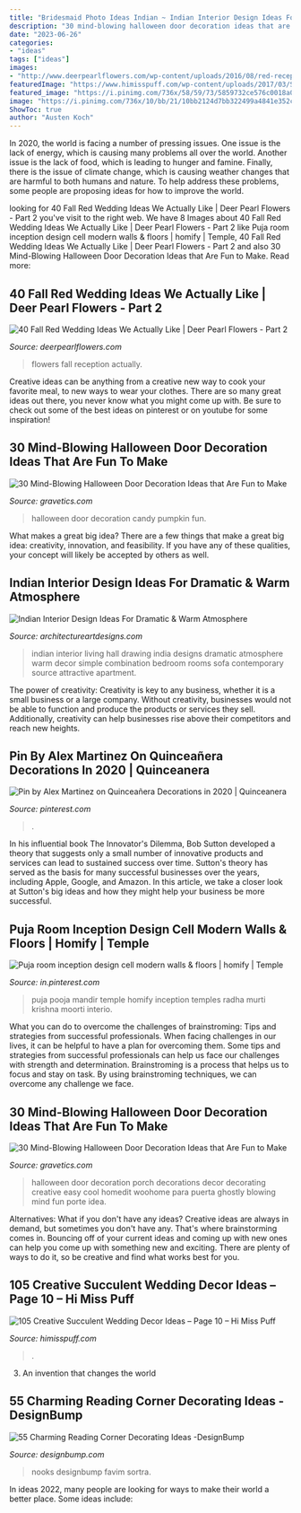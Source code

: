 ```yaml
---
title: "Bridesmaid Photo Ideas Indian ~ Indian Interior Design Ideas For Dramatic &amp; Warm Atmosphere"
description: "30 mind-blowing halloween door decoration ideas that are fun to make"
date: "2023-06-26"
categories:
- "ideas"
tags: ["ideas"]
images:
- "http://www.deerpearlflowers.com/wp-content/uploads/2016/08/red-reception-wedding-flowers.jpg"
featuredImage: "https://www.himisspuff.com/wp-content/uploads/2017/03/Succulent-Wedding-Centerpieces.jpg"
featured_image: "https://i.pinimg.com/736x/58/59/73/5859732ce576c0018a0f2241fc70849e.jpg"
image: "https://i.pinimg.com/736x/10/bb/21/10bb2124d7bb322499a4841e352c2fbe.jpg"
ShowToc: true
author: "Austen Koch"
---
```



In 2020, the world is facing a number of pressing issues. One issue is the lack of energy, which is causing many problems all over the world. Another issue is the lack of food, which is leading to hunger and famine. Finally, there is the issue of climate change, which is causing weather changes that are harmful to both humans and nature. To help address these problems, some people are proposing ideas for how to improve the world.

	

		
looking for 40 Fall Red Wedding Ideas We Actually Like | Deer Pearl Flowers - Part 2 you've visit to the right web. We have 8 Images about 40 Fall Red Wedding Ideas We Actually Like | Deer Pearl Flowers - Part 2 like Puja room inception design cell modern walls &amp; floors | homify | Temple, 40 Fall Red Wedding Ideas We Actually Like | Deer Pearl Flowers - Part 2 and also 30 Mind-Blowing Halloween Door Decoration Ideas that Are Fun to Make. Read more:
		
    
## 40 Fall Red Wedding Ideas We Actually Like | Deer Pearl Flowers - Part 2

<img loading=lazy src="http://www.deerpearlflowers.com/wp-content/uploads/2016/08/red-reception-wedding-flowers.jpg" onerror="this.onerror=null;this.src='https://tse2.mm.bing.net/th?id=OIP.tfFfxhyfAIxj4X6Id_OT1QHaLH&amp;pid=15.1';" alt="40 Fall Red Wedding Ideas We Actually Like | Deer Pearl Flowers - Part 2">

_Source: deerpearlflowers.com_

>flowers fall reception actually. 

	

Creative ideas can be anything from a creative new way to cook your favorite meal, to new ways to wear your clothes. There are so many great ideas out there, you never know what you might come up with. Be sure to check out some of the best ideas on pinterest or on youtube for some inspiration!

    
## 30 Mind-Blowing Halloween Door Decoration Ideas That Are Fun To Make

<img loading=lazy src="http://www.gravetics.com/wp-content/uploads/2017/07/The-Great-Candy-Pumpkin.jpg" onerror="this.onerror=null;this.src='https://tse1.mm.bing.net/th?id=OIP.B1U5M-85s8BJKWkJjWCfcQHaLC&amp;pid=15.1';" alt="30 Mind-Blowing Halloween Door Decoration Ideas that Are Fun to Make">

_Source: gravetics.com_

>halloween door decoration candy pumpkin fun. 

	

What makes a great big idea?
There are a few things that make a great big idea: creativity, innovation, and feasibility. If you have any of these qualities, your concept will likely be accepted by others as well.

    
## Indian Interior Design Ideas For Dramatic &amp; Warm Atmosphere

<img loading=lazy src="https://www.architectureartdesigns.com/wp-content/uploads/2015/02/634-630x420.jpg" onerror="this.onerror=null;this.src='https://tse2.mm.bing.net/th?id=OIP.B5KbezD1SqrZqlkR-f9w3gHaE8&amp;pid=15.1';" alt="Indian Interior Design Ideas For Dramatic &amp; Warm Atmosphere">

_Source: architectureartdesigns.com_

>indian interior living hall drawing india designs dramatic atmosphere warm decor simple combination bedroom rooms sofa contemporary source attractive apartment. 

	

The power of creativity:
Creativity is key to any business, whether it is a small business or a large company. Without creativity, businesses would not be able to function and produce the products or services they sell. Additionally, creativity can help businesses rise above their competitors and reach new heights.

    
## Pin By Alex Martinez On Quinceañera Decorations In 2020 | Quinceanera

<img loading=lazy src="https://i.pinimg.com/736x/58/59/73/5859732ce576c0018a0f2241fc70849e.jpg" onerror="this.onerror=null;this.src='https://tse2.mm.bing.net/th?id=OIP.Vse3dTjj_HtSksbzSXED5gHaJ3&amp;pid=15.1';" alt="Pin by Alex Martinez on Quinceañera Decorations in 2020 | Quinceanera">

_Source: pinterest.com_

>. 

	

In his influential book The Innovator's Dilemma, Bob Sutton developed a theory that suggests only a small number of innovative products and services can lead to sustained success over time. Sutton's theory has served as the basis for many successful businesses over the years, including Apple, Google, and Amazon. In this article, we take a closer look at Sutton's big ideas and how they might help your business be more successful.

    
## Puja Room Inception Design Cell Modern Walls &amp; Floors | Homify | Temple

<img loading=lazy src="https://i.pinimg.com/736x/10/bb/21/10bb2124d7bb322499a4841e352c2fbe.jpg" onerror="this.onerror=null;this.src='https://tse1.mm.bing.net/th?id=OIP.WDQt7RpGHy7uoldunUiCpgHaKS&amp;pid=15.1';" alt="Puja room inception design cell modern walls &amp; floors | homify | Temple">

_Source: in.pinterest.com_

>puja pooja mandir temple homify inception temples radha murti krishna moorti interio. 

	

What you can do to overcome the challenges of brainstroming: Tips and strategies from successful professionals.
When facing challenges in our lives, it can be helpful to have a plan for overcoming them. Some tips and strategies from successful professionals can help us face our challenges with strength and determination. Brainstroming is a process that helps us to focus and stay on task. By using brainstroming techniques, we can overcome any challenge we face.

    
## 30 Mind-Blowing Halloween Door Decoration Ideas That Are Fun To Make

<img loading=lazy src="http://www.gravetics.com/wp-content/uploads/2017/07/Creative-Ghostly-Halloween-Porch-Decoration.jpg" onerror="this.onerror=null;this.src='https://tse2.mm.bing.net/th?id=OIP.6z393y8Zcyd4RtFI1GqFNQHaLH&amp;pid=15.1';" alt="30 Mind-Blowing Halloween Door Decoration Ideas that Are Fun to Make">

_Source: gravetics.com_

>halloween door decoration porch decorations decor decorating creative easy cool homedit woohome para puerta ghostly blowing mind fun porte idea. 

	

Alternatives: What if you don't have any ideas?
Creative ideas are always in demand, but sometimes you don't have any. That's where brainstorming comes in. Bouncing off of your current ideas and coming up with new ones can help you come up with something new and exciting. There are plenty of ways to do it, so be creative and find what works best for you.

    
## 105 Creative Succulent Wedding Decor Ideas – Page 10 – Hi Miss Puff

<img loading=lazy src="https://www.himisspuff.com/wp-content/uploads/2017/03/Succulent-Wedding-Centerpieces.jpg" onerror="this.onerror=null;this.src='https://tse4.mm.bing.net/th?id=OIP.aC9rrK2EaIMqYiqX5RpE-wHaLP&amp;pid=15.1';" alt="105 Creative Succulent Wedding Decor Ideas – Page 10 – Hi Miss Puff">

_Source: himisspuff.com_

>. 

	

3. An invention that changes the world 

    
## 55 Charming Reading Corner Decorating Ideas -DesignBump

<img loading=lazy src="http://cdn.designbump.com/wp-content/uploads/2015/11/reading-corner-nook08.jpg" onerror="this.onerror=null;this.src='https://tse2.mm.bing.net/th?id=OIP.Pt200OS5GDaQzj09eI_-DQHaLH&amp;pid=15.1';" alt="55 Charming Reading Corner Decorating Ideas -DesignBump">

_Source: designbump.com_

>nooks designbump favim sortra. 

	

In ideas 2022, many people are looking for ways to make their world a better place. Some ideas include:

